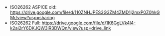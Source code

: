 - ISO26262 ASPICE old: https://drive.google.com/file/d/110ZNHJPES3G3ZM4ZMD1j2mxP0Z0hkGMr/view?usp=sharing
- ISO26262 Full: https://drive.google.com/file/d/1K6GgLVk4I4-k2ai2rY6DKJQW3lR3DWQn/view?usp=drive_link
